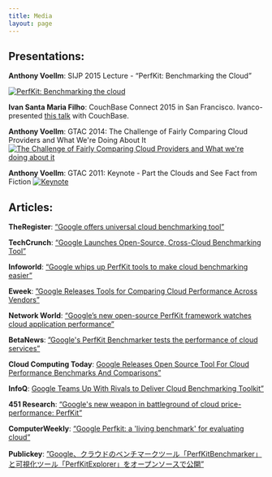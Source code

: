 ```yaml
---
title: Media
layout: page
---
```


## Presentations:

**Anthony Voellm**: SIJP 2015 Lecture - “PerfKit: Benchmarking the Cloud”

[![PerfKit: Benchmarking the cloud](http://img.youtube.com/vi/9D1fVFpx57o/0.jpg)](https://www.youtube.com/watch?v=9D1fVFpx57o "PerfKit: Benchmarking the Cloud")

**Ivan Santa Maria Filho**: CouchBase Connect 2015 in San Francisco.  Ivanco-presented [this talk](https://docs.google.com/presentation/d/1rt3WaU050jZbktNtOf4ar2_KKtvbwRDG3g2OkzLSf5Q/edit#slide=id.g8d3d4afd3_10) with CouchBase.

**Anthony Voellm**: GTAC 2014: The Challenge of Fairly Comparing Cloud Providers and What We're Doing About It
 [![The Challenge of Fairly Comparing Cloud Providers and What we're doing about it](http://img.youtube.com/vi/_YstK4EEzhQ/0.jpg)](https://www.youtube.com/watch?v=_YstK4EEzhQ "The Challenge of Fairly Comparing Cloud Providers and What We're Doing About It")

 **Anthony Voellm**: GTAC 2011: Keynote - Part the Clouds and See Fact from Fiction
 [![Keynote](http://img.youtube.com/vi/nXIA3VYN1To/0.jpg)](https://www.youtube.com/watch?v=nXIA3VYN1To "Keynote")

## Articles:

**TheRegister**: [“Google offers universal cloud benchmarking tool”](http://www.theregister.co.uk/2015/02/16/google_offers_universal_cloud_benchmarking_tool/)

**TechCrunch**: [“Google Launches Open-Source, Cross-Cloud Benchmarking Tool”](http://techcrunch.com/2015/02/11/google-launches-open-source-cross-cloud-benchmarking-tool/)

**Infoworld**: [“Google whips up PerfKit tools to make cloud benchmarking easier”](http://www.infoworld.com/article/2884196/cloud-computing/google-whips-up-perfkit-tools-to-make-cloud-benchmarking-easier.html)

**Eweek**: [”Google Releases Tools for Comparing Cloud Performance Across Vendors”](http://www.eweek.com/cloud/google-releases-tools-for-comparing-cloud-performance-across-vendors.html)

**Network World**: [“Google’s new open-source PerfKit framework watches cloud application performance”](http://www.networkworld.com/article/2882705/cloud-computing/google-s-new-open-source-perfkit-framework-watches-cloud-application-performance.html)

**BetaNews**: [”Google's PerfKit Benchmarker tests the performance of cloud services”](http://betanews.com/2015/02/11/googles-perfkit-benchmarker-tests-the-performance-of-cloud-services/)

**Cloud Computing Today**: [Google Releases Open Source Tool For Cloud Performance Benchmarks And Comparisons”](http://cloud-computing-today.com/2015/02/12/1072233/)

**InfoQ**: [Google Teams Up With Rivals to Deliver Cloud Benchmarking Toolkit”](http://www.infoq.com/news/2015/03/google-perfkit)

**451 Research**: [“Google's new weapon in battleground of cloud price-performance: PerfKit”](https://451research.com/report-short?entityId=84501)

**ComputerWeekly**: [“Google Perfkit: a 'living benchmark' for evaluating cloud”](http://www.computerweekly.com/blogs/open-source-insider/2015/02/google-open-source-living-benchmark-for-cloud.html)

**Publickey**: [”Google、クラウドのベンチマークツール「PerfKitBenchmarker」と可視化ツール「PerfKitExplorer」をオープンソースで公開”](http://www.publickey1.jp/blog/15/googleperfkitbenchmarkerperfkitexplorer.html)
